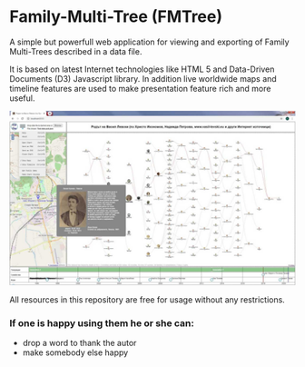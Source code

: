 # Family-Multi-Tree (FMTree)
A simple but powerfull web application for viewing and exporting of Family Multi-Trees described in a data file.

It is based on latest Internet technologies like HTML 5 and Data-Driven Documents (D3) Javascript library. In addition live worldwide maps and timeline features are used to make presentation feature rich and more useful.

![Alt text](images/FMTreePublicAppl.jpg?raw=true "FMTree application snapshot")

All resources in this repository are free for usage without any restrictions.

### If one is happy using them he or she can:
- drop a word to thank the autor
- make somebody else happy

